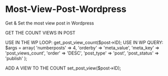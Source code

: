 # Most-View-Post-Wordpress
Get &amp; Set the most view post in Wordpress

GET THE COUNT VIEWS IN POST <br>

USE IN THE WP LOOP: get_post_view_count($post->ID);
USE IN WP QUERY:
	$args    = array(
	'numberposts' => 4,
	'orderby'     => 'meta_value',
	'meta_key'    => 'post_views_count',
	'order'       => 'DESC',
	'post_type'   => 'post',
	'post_status' => 'publish'
	);

ADD A VIEW TO THE COUNT 
	set_post_view($post->ID);
